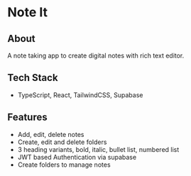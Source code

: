 
# Note It
## About
A note taking app to create digital notes with rich text editor.
## Tech Stack
- TypeScript, React, TailwindCSS, Supabase
## Features
- Add, edit, delete notes
- Create, edit and delete folders
- 3 heading variants, bold, italic, bullet list, numbered list
- JWT based Authentication via supabase
- Create folders to manage notes